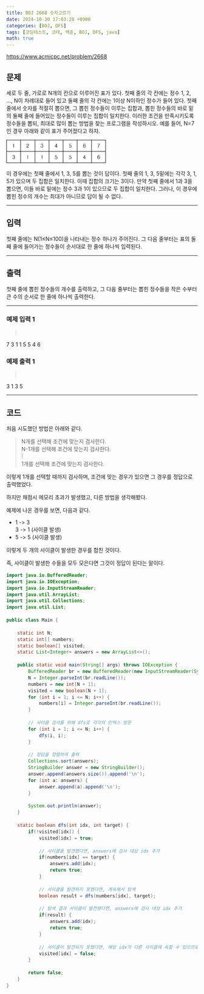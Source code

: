 ```yaml
---
title: BOJ 2668 숫자고르기
date: 2024-10-30 17:03:28 +0900
categories: [BOJ, DFS]
tags: [코딩테스트, 코테, 백준, BOJ, DFS, java]
math: true
---
```


<https://www.acmicpc.net/problem/2668>

## 문제
세로 두 줄, 가로로 N개의 칸으로 이루어진 표가 있다. 첫째 줄의 각 칸에는 정수 1, 2, …, N이 차례대로 들어 있고 둘째 줄의 각 칸에는 1이상 N이하인 정수가 들어 있다. 첫째 줄에서 숫자를 적절히 뽑으면, 그 뽑힌 정수들이 이루는 집합과, 뽑힌 정수들의 바로 밑의 둘째 줄에 들어있는 정수들이 이루는 집합이 일치한다. 이러한 조건을 만족시키도록 정수들을 뽑되, 최대로 많이 뽑는 방법을 찾는 프로그램을 작성하시오. 예를 들어, N=7인 경우 아래와 같이 표가 주어졌다고 하자.

![](/imgs/숫자고르기_1.png)

이 경우에는 첫째 줄에서 1, 3, 5를 뽑는 것이 답이다. 첫째 줄의 1, 3, 5밑에는 각각 3, 1, 5가 있으며 두 집합은 일치한다. 이때 집합의 크기는 3이다. 만약 첫째 줄에서 1과 3을 뽑으면, 이들 바로 밑에는 정수 3과 1이 있으므로 두 집합이 일치한다. 그러나, 이 경우에 뽑힌 정수의 개수는 최대가 아니므로 답이 될 수 없다.

---
## 입력
첫째 줄에는 N(1≤N≤100)을 나타내는 정수 하나가 주어진다. 그 다음 줄부터는 표의 둘째 줄에 들어가는 정수들이 순서대로 한 줄에 하나씩 입력된다.

---
## 출력
첫째 줄에 뽑힌 정수들의 개수를 출력하고, 그 다음 줄부터는 뽑힌 정수들을 작은 수부터 큰 수의 순서로 한 줄에 하나씩 출력한다.

---
### 예제 입력 1
> <pre>
7
3
1
1
5
5
4
6
> </pre>

### 예제 출력 1
> <pre>
3
1
3
5
> </pre>

---
## 코드

처음 시도했던 방법은 아래와 같다.

> N개를 선택해 조건에 맞는지 검사한다.<br>
> N-1개를 선택해 조건에 맞는지 검사한다.<br>
> ⁝<br>
> 1개를 선택해 조건에 맞는지 검사한다.

이렇게 1개를 선택할 때까지 검사하며, 조건에 맞는 경우가 있으면 그 경우를 정답으로 출력했었다.

하지만 채점시 메모리 초과가 발생했고, 다른 방법을 생각해봤다.

예제에 나온 경우를 보면, 다음과 같다.

- 1 -> 3<br>
3 -> 1 (사이클 발생)
- 5 -> 5 (사이클 발생)

이렇게 두 개의 사이클이 발생한 경우를 합친 것이다.

즉, 사이클이 발생한 수들을 모두 모은다면 그것이 정답이 된다는 말이다.

```java
import java.io.BufferedReader;
import java.io.IOException;
import java.io.InputStreamReader;
import java.util.ArrayList;
import java.util.Collections;
import java.util.List;

public class Main {

    static int N;
    static int[] numbers;
    static boolean[] visited;
    static List<Integer> answers = new ArrayList<>();
    
    public static void main(String[] args) throws IOException {
        BufferedReader br = new BufferedReader(new InputStreamReader(System.in));
        N = Integer.parseInt(br.readLine());
        numbers = new int[N + 1];
        visited = new boolean[N + 1];
        for (int i = 1; i <= N; i++) {
            numbers[i] = Integer.parseInt(br.readLine());
        }

        // 사이클 검사를 위해 dfs로 각각의 인덱스 방문
        for (int i = 1; i <= N; i++) {
            dfs(i, i);
        }

        // 정답을 정렬하여 출력
        Collections.sort(answers);
        StringBuilder answer = new StringBuilder();
        answer.append(answers.size()).append('\n');
        for (int a: answers) {
            answer.append(a).append('\n');
        }

        System.out.println(answer);
    }

    static boolean dfs(int idx, int target) {
        if(!visited[idx]) {
            visited[idx] = true;

            // 사이클을 발견했다면, answers에 검사 대상 idx 추가
            if(numbers[idx] == target) {
                answers.add(idx);
                return true;
            }

            // 사이클을 발견하지 못했다면, 계속해서 탐색
            boolean result = dfs(numbers[idx], target);

            // 탐색 결과 사이클이 발견됐다면, answers에 검사 대상 idx 추가
            if(result) {
                answers.add(idx);
                return true;
            }

            // 사이클이 발견되지 못했다면, 해당 idx가 다른 사이클에 속할 수 있으므로, 방문 해제
            visited[idx] = false;
        }

        return false;
    }
}
```
